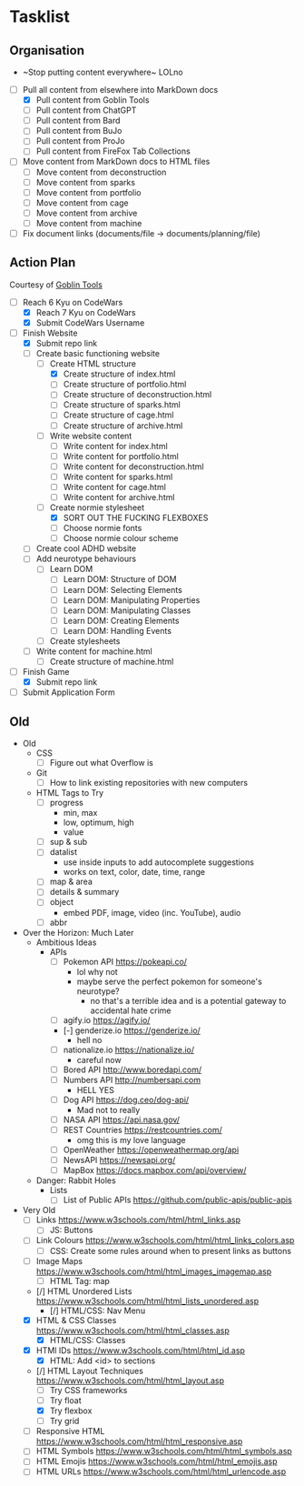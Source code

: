 # Tasklist

## Organisation

* ~Stop putting content everywhere~ LOLno
* [ ] Pull all content from elsewhere into MarkDown docs
  * [X] Pull content from Goblin Tools
  * [ ] Pull content from ChatGPT
  * [ ] Pull content from Bard
  * [ ] Pull content from BuJo
  * [ ] Pull content from ProJo
  * [ ] Pull content from FireFox Tab Collections
* [ ] Move content from MarkDown docs to HTML files
  * [ ] Move content from deconstruction
  * [ ] Move content from sparks
  * [ ] Move content from portfolio
  * [ ] Move content from cage
  * [ ] Move content from archive
  * [ ] Move content from machine
* [ ] Fix document links (documents/file -> documents/planning/file)

## Action Plan

Courtesy of [Goblin Tools](https://goblin.tools/)

* [ ] Reach 6 Kyu on CodeWars
  * [X] Reach 7 Kyu on CodeWars
  * [X] Submit CodeWars Username
* [ ] Finish Website
  * [X] Submit repo link
  * [ ] Create basic functioning website
    * [ ] Create HTML structure
      * [X] Create structure of index.html
      * [ ] Create structure of portfolio.html
      * [ ] Create structure of deconstruction.html
      * [ ] Create structure of sparks.html
      * [ ] Create structure of cage.html
      * [ ] Create structure of archive.html
    * [ ] Write website content
      * [ ] Write content for index.html
      * [ ] Write content for portfolio.html
      * [ ] Write content for deconstruction.html
      * [ ] Write content for sparks.html
      * [ ] Write content for cage.html
      * [ ] Write content for archive.html
    * [ ] Create normie stylesheet
      * [X] SORT OUT THE FUCKING FLEXBOXES
      * [ ] Choose normie fonts
      * [ ] Choose normie colour scheme
  * [ ] Create cool ADHD website
  * [ ] Add neurotype behaviours
    * [ ] Learn DOM
      * [ ] Learn DOM: Structure of DOM
      * [ ] Learn DOM: Selecting Elements
      * [ ] Learn DOM: Manipulating Properties
      * [ ] Learn DOM: Manipulating Classes
      * [ ] Learn DOM: Creating Elements
      * [ ] Learn DOM: Handling Events
    * [ ] Create stylesheets
  * [ ] Write content for machine.html
    * [ ] Create structure of machine.html
* [ ] Finish Game
  * [X] Submit repo link
* [ ] Submit Application Form

## Old

* Old
  * CSS
    * [ ] Figure out what Overflow is
  * Git
    * [ ] How to link existing repositories with new computers
  * HTML Tags to Try
    * [ ] progress
      * min, max
      * low, optimum, high
      * value
    * [ ] sup & sub
    * [ ] datalist
      * use inside inputs to add autocomplete suggestions
      * works on text, color, date, time, range
    * [ ] map & area
    * [ ] details & summary
    * [ ] object
      * embed PDF, image, video (inc. YouTube), audio
    * [ ] abbr
* Over the Horizon: Much Later
  * Ambitious Ideas
    * APIs
      * [ ] Pokemon API <https://pokeapi.co/>
        * lol why not
        * maybe serve the perfect pokemon for someone's neurotype?
          * no that's a terrible idea and is a potential gateway to accidental hate crime
      * [ ] agify.io <https://agify.io/>
      * [-] genderize.io <https://genderize.io/>
        * hell no
      * [ ] nationalize.io <https://nationalize.io/>
        * careful now
      * [ ] Bored API <http://www.boredapi.com/>
      * [ ] Numbers API <http://numbersapi.com>
        * HELL YES
      * [ ] Dog API <https://dog.ceo/dog-api/>
        * Mad not to really
      * [ ] NASA API <https://api.nasa.gov/>
      * [ ] REST Countries <https://restcountries.com/>
        * omg this is my love language
      * [ ] OpenWeather <https://openweathermap.org/api>
      * [ ] NewsAPI <https://newsapi.org/>
      * [ ] MapBox <https://docs.mapbox.com/api/overview/>
  * Danger: Rabbit Holes
    * Lists
      * [ ] List of Public APIs <https://github.com/public-apis/public-apis>
* Very Old
  * [ ] Links <https://www.w3schools.com/html/html_links.asp>
    * [ ] JS: Buttons
  * [ ] Link Colours <https://www.w3schools.com/html/html_links_colors.asp>
    * [ ] CSS: Create some rules around when to present links as buttons
  * [ ] Image Maps <https://www.w3schools.com/html/html_images_imagemap.asp>
    * [ ] HTML Tag: map
  * [/] HTML Unordered Lists <https://www.w3schools.com/html/html_lists_unordered.asp>
    * [/] HTML/CSS: Nav Menu
  * [X] HTML & CSS Classes <https://www.w3schools.com/html/html_classes.asp>
    * [X] HTML/CSS: Classes
  * [X] HTMl IDs <https://www.w3schools.com/html/html_id.asp>
    * [X] HTML: Add \<id> to sections
  * [/] HTML Layout Techniques <https://www.w3schools.com/html/html_layout.asp>
    * [ ] Try CSS frameworks
    * [ ] Try float
    * [X] Try flexbox
    * [ ] Try grid
  * [ ] Responsive HTML <https://www.w3schools.com/html/html_responsive.asp>
  * [ ] HTML Symbols <https://www.w3schools.com/html/html_symbols.asp>
  * [ ] HTML Emojis <https://www.w3schools.com/html/html_emojis.asp>
  * [ ] HTML URLs <https://www.w3schools.com/html/html_urlencode.asp>

